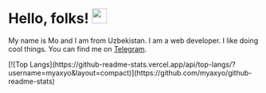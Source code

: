 # Hello, folks! <img src="https://raw.githubusercontent.com/MartinHeinz/MartinHeinz/master/wave.gif" width="30px">
<p>My name is Mo and I am from Uzbekistan. I am a web developer. I like doing cool things. You can find me on <a href='http://t.me/mo_dev'>Telegram</a>.</p>
[![Top Langs](https://github-readme-stats.vercel.app/api/top-langs/?username=myaxyo&layout=compact)](https://github.com/myaxyo/github-readme-stats)
